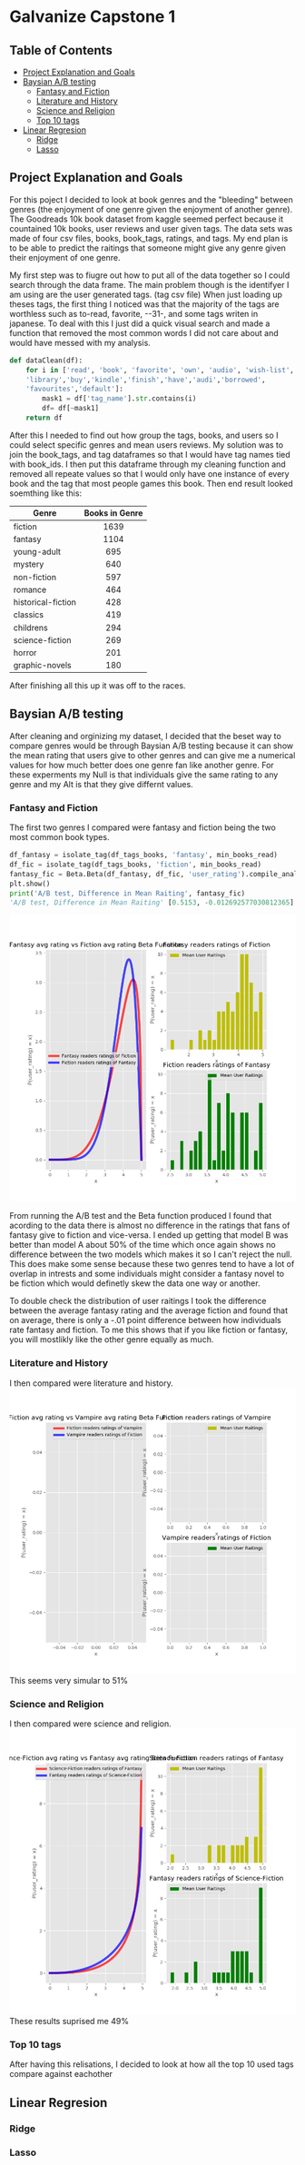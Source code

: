 # Galvanize Capstone 1

## Table of Contents

- [Project Explanation and Goals](#project-explanation-and-goals)    
- [Baysian A/B testing](#baysian-ab-testing)        
    - [Fantasy and Fiction](#fantasy-and-fiction)        
    - [Literature and History](#literature-and-history)        
    - [Science and Religion](#science-and-religion)        
    - [Top 10 tags](#top-10-tags)    
- [Linear Regresion](#linear-regresion)        
    - [Ridge](#ridge)        
    - [Lasso](#lasso)

## Project Explanation and Goals

For this poject I decided to look at book genres and the "bleeding" between genres (the enjoyment of one genre given the enjoyment of another genre). The Goodreads 10k book dataset from kaggle seemed perfect because it countained 10k books, user reviews and user given tags. The data sets was made of four csv files, books, book_tags, ratings, and tags. My end plan is to be able to predict the raitings that someone might give any genre given their enjoyment of one genre. 

My first step was to fiugre out how to put all of the data together so I could search through the data frame. The main problem though is the identifyer I am using are the user generated tags. (tag csv file) When just loading up theses tags, the first thing I noticed was that the majority of the tags are worthless such as to-read, favorite, --31-, and some tags writen in japanese. To deal with this I just did a quick visual search and made a function that removed the most common words I did not care about and would have messed with my analysis.
```python
def dataClean(df):
    for i in ['read', 'book', 'favorite', 'own', 'audio', 'wish-list', '--', 
    'library','buy','kindle','finish','have','audi','borrowed',
    'favourites','default']:
        mask1 = df['tag_name'].str.contains(i)
        df= df[~mask1]
    return df
```

After this I needed to find out how group the tags, books, and users so I could select specific genres and mean users reviews. My solution was to join the book_tags, and tag dataframes so that I would have tag names tied with book_ids. I then put this dataframe through my cleaning function and removed all repeate values so that I would only have one instance of every book and the tag that most people games this book. Then end result looked soemthing like this:

| Genre        | Books in Genre           |
| ------------- |:-------------:|
|fiction            |      1639|
|fantasy            |      1104|
|young-adult        |       695|
|mystery            |       640|
|non-fiction        |       597|
|romance            |       464|
|historical-fiction |       428|
|classics           |       419|
|childrens          |       294|
|science-fiction    |       269|
|horror             |       201|
|graphic-novels     |       180|

After finishing all this up it was off to the races.

## Baysian A/B testing

After cleaning and orginizing my dataset, I decided that the beset way to compare genres would be through Baysian A/B testing because it can show the mean rating that users give to other genres and can give me a numerical values for how much better does one genre fan like another genre. For these experments my Null is that individuals give the same rating to any genre and my Alt is that they give differnt values.

### Fantasy and Fiction
The first two genres I compared were fantasy and fiction being the two most common book types.

```python
df_fantasy = isolate_tag(df_tags_books, 'fantasy', min_books_read)
df_fic = isolate_tag(df_tags_books, 'fiction', min_books_read)
fantasy_fic = Beta.Beta(df_fantasy, df_fic, 'user_rating').compile_analysis('Fantasy', 'Fiction', Plot=True)
plt.show()
print('A/B test, Difference in Mean Raiting', fantasy_fic)
'A/B test, Difference in Mean Raiting' [0.5153, -0.012692577030812365]
```

![alt text](images/fig_Fantasy.png)

From running the A/B test and the Beta function produced I found that acording to the data there is almost no difference in the ratings that fans of fantasy give to fiction and vice-versa. I ended up getting that model B was better than model A about 50% of the time which once again shows no difference between the two models which makes it so I can't reject the null. This does make some sense because these two genres tend to have a lot of overlap in intrests and some individuals might consider a fantasy novel to be fiction which would definetly skew the data one way or another.

To double check the distribution of user raitings I took the difference between the average fantasy rating and the average fiction and found that on average, there is only a -.01 point difference between how individuals rate fantasy and fiction. To me this shows that if you like fiction or fantasy, you will mostlikly like the other genre equally as much.

### Literature and History

I then compared were literature and history.
![alt text](images/fig_Fiction.png)
This seems very simular to 51%


### Science and Religion

I then compared were science and religion.
![alt text](images/fig_Science-Fiction.png)
These results suprised me 49%

### Top 10 tags

After having this relisations, I decided to look at how all the top 10 used tags compare against eachother

## Linear Regresion

### Ridge

### Lasso